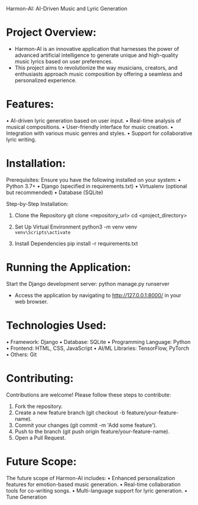 Harmon-AI: AI-Driven Music and Lyric Generation

# Project Overview:
* Harmon-AI is an innovative application that harnesses the power of advanced artificial intelligence to generate unique and high-quality music lyrics based on user preferences.
* This project aims to revolutionize the way musicians, creators, and enthusiasts approach music composition by offering a seamless and personalized experience.

# Features:
•	AI-driven lyric generation based on user input.
•	Real-time analysis of musical compositions.
•	User-friendly interface for music creation.
•	Integration with various music genres and styles.
•	Support for collaborative lyric writing.

# Installation:

Prerequisites:
Ensure you have the following installed on your system:
  •	Python 3.7+
  •	Django (specified in requirements.txt)
  •	Virtualenv (optional but recommended)
  •	Database (SQLite)

Step-by-Step Installation:

1. Clone the Repository
  git clone <repository_url>
  cd <project_directory>

2. Set Up Virtual Environment
  python3 -m venv venv
  `venv\Scripts\activate`

3. Install Dependencies
  pip install -r requirements.txt

# Running the Application:

Start the Django development server:
  python manage.py runserver

* Access the application by navigating to http://127.0.0.1:8000/ in your web browser.

# Technologies Used:
  •	Framework: Django
  •	Database: SQLite
  •	Programming Language: Python
  •	Frontend: HTML, CSS, JavaScript
  •	AI/ML Libraries: TensorFlow, PyTorch
  •	Others: Git

# Contributing:
Contributions are welcome! Please follow these steps to contribute:
  1.	Fork the repository.
  2.	Create a new feature branch (git checkout -b feature/your-feature-name).
  3.	Commit your changes (git commit -m 'Add some feature').
  4.	Push to the branch (git push origin feature/your-feature-name).
  5.	Open a Pull Request.

# Future Scope:
The future scope of Harmon-AI includes:
  •	Enhanced personalization features for emotion-based music generation.
  •	Real-time collaboration tools for co-writing songs.
  •	Multi-language support for lyric generation.
  •	Tune Generation
